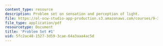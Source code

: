 ```yaml
---
content_type: resource
description: Problem set on sensation and perception of light.
file: https://ol-ocw-studio-app-production.s3.amazonaws.com/courses/9-35-sensation-and-perception-spring-2009/5fc2ac4815273d593cae64a3aaa4ac5d_MIT9_35s09_pset01.pdf
file_type: application/pdf
resourcetype: Document
title: 'Problem Set #1'
uid: 5fc2ac48-1527-3d59-3cae-64a3aaa4ac5d
---
```

